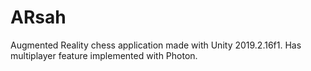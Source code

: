 # ARsah
Augmented Reality chess application made with Unity 2019.2.16f1. 
Has multiplayer feature implemented with Photon.
